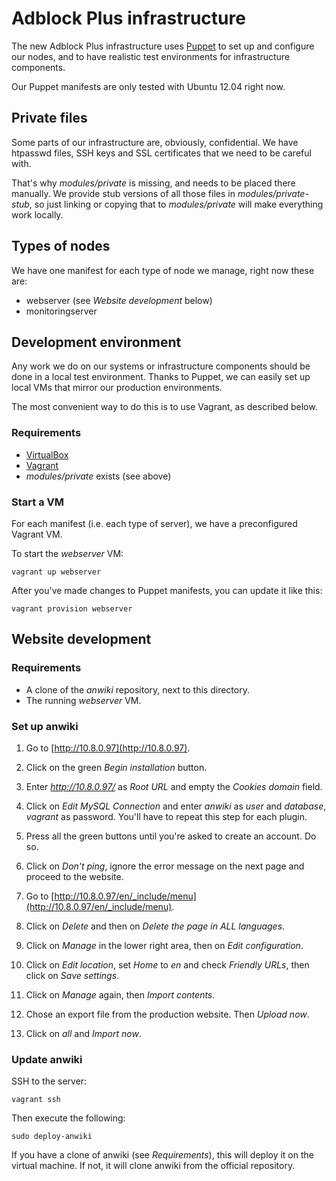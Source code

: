 Adblock Plus infrastructure
===========================

The new Adblock Plus infrastructure uses
[Puppet](http://puppetlabs.com/) to set up and configure our nodes,
and to have realistic test environments for infrastructure components.

Our Puppet manifests are only tested with Ubuntu 12.04 right now.

Private files
-------------

Some parts of our infrastructure are, obviously, confidential. We have
htpasswd files, SSH keys and SSL certificates that we need to be
careful with.

That's why _modules/private_ is missing, and needs to be placed there
manually. We provide stub versions of all those files in
_modules/private-stub_, so just linking or copying that to
_modules/private_ will make everything work locally.

Types of nodes
--------------

We have one manifest for each type of node we manage, right now these
are:

* webserver (see _Website development_ below)
* monitoringserver

Development environment
-----------------------

Any work we do on our systems or infrastructure components should be
done in a local test environment. Thanks to Puppet, we can easily set
up local VMs that mirror our production environments.

The most convenient way to do this is to use Vagrant, as described
below.

### Requirements

* [VirtualBox](https://www.virtualbox.org/)
* [Vagrant](http://vagrantup.com/)
* _modules/private_ exists (see above)

### Start a VM

For each manifest (i.e. each type of server), we have a preconfigured
Vagrant VM.

To start the _webserver_ VM:

    vagrant up webserver

After you've made changes to Puppet manifests, you can update it like this:

	vagrant provision webserver

Website development
-------------------

### Requirements

* A clone of the _anwiki_ repository, next to this directory.
* The running _webserver_ VM.

### Set up anwiki

1. Go to [http://10.8.0.97](http://10.8.0.97).

2. Click on the green _Begin installation_ button.

3. Enter _http://10.8.0.97/_ as _Root URL_ and empty the _Cookies
domain_ field.

4. Click on _Edit MySQL Connection_ and enter _anwiki_ as _user_ and
_database_, _vagrant_ as password. You'll have to repeat this step for
each plugin.

5. Press all the green buttons until you're asked to create an account. Do so.

6. Click on _Don't ping_, ignore the error message on the next page
and proceed to the website.

7. Go to
[http://10.8.0.97/en/_include/menu](http://10.8.0.97/en/_include/menu).

8. Click on _Delete_ and then on _Delete the page in ALL languages_.

9. Click on _Manage_ in the lower right area, then on _Edit
configuration_.

10. Click on _Edit location_, set _Home_ to _en_ and check _Friendly
URLs_, then click on _Save settings_.

11. Click on _Manage_ again, then _Import contents_.

12. Chose an export file from the production website. Then _Upload
now_.

13. Click on _all_ and _Import now_.

### Update anwiki

SSH to the server:

    vagrant ssh

Then execute the following:

    sudo deploy-anwiki

If you have a clone of anwiki (see _Requirements_), this will deploy
it on the virtual machine. If not, it will clone anwiki from the
official repository.
